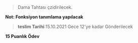 > Dama Tahtası çzidirilecek.

**Not: Fonksiyon tanımlama yapılacak**

> **teslim Tarihi**:15.10.2021 Gece 12'ye kadar Gönderilecek

**15 Puanlık Ödev**
